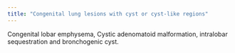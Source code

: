 ```yaml
---
title: "Congenital lung lesions with cyst or cyst-like regions"
---
```

Congenital lobar emphysema, Cystic adenomatoid malformation, intralobar sequestration and bronchogenic cyst.

